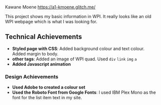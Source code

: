 Kawane Moene
https://a1-kmoene.glitch.me/

This project shows my basic information in WPI. It really looks like an old WPI webpage which is what I was looking for.

## Technical Achievements
- **Styled page with CSS**: Added background colour and text colour. Added margin to body.
- **other tags**: Added an image of WPI quad. Used `div` `link` `img` `a`
- **Added Javascript animation**
### Design Achievements
- **Used Adobe to created a colour set**
- **Used the Roboto Font from Google Fonts**: I used IBM Plex Mono as the font for the list item text in my site.
